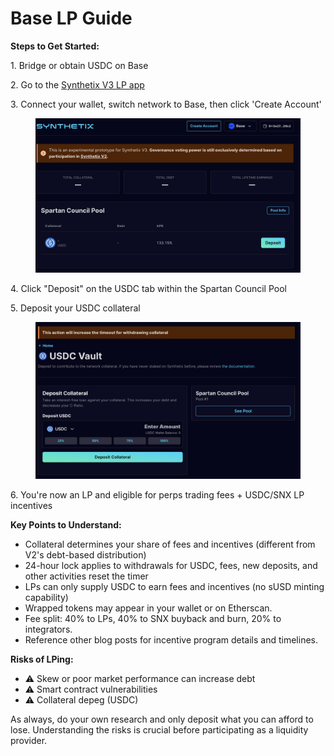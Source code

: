 # Base LP Guide

**Steps to Get Started:**

1\.  Bridge or obtain USDC on Base

2\.  Go to the [Synthetix V3 LP app](https://liquidity.synthetix.eth.limo/)

3\.  Connect your wallet, switch network to Base, then click 'Create Account'

<figure><img src="../.gitbook/assets/CleanShot 2024-04-04 at 06.46.10@2x.png" alt=""><figcaption></figcaption></figure>

4\.  Click "Deposit" on the USDC tab within the Spartan Council Pool

5\.  Deposit your USDC collateral

<figure><img src="../.gitbook/assets/CleanShot 2024-04-04 at 06.46.42@2x.png" alt=""><figcaption></figcaption></figure>

6\.  You're now an LP and eligible for perps trading fees + USDC/SNX LP incentives

**Key Points to Understand:**

* Collateral determines your share of fees and incentives (different from V2's debt-based distribution)
* 24-hour lock applies to withdrawals for USDC, fees, new deposits, and other activities reset the timer
* LPs can only supply USDC to earn fees and incentives (no sUSD minting capability)
* Wrapped tokens may appear in your wallet or on Etherscan.
* Fee split: 40% to LPs, 40% to SNX buyback and burn, 20% to integrators.&#x20;
* Reference other blog posts for incentive program details and timelines.

**Risks of LPing:**

* ⚠️ Skew or poor market performance can increase debt
* ⚠️ Smart contract vulnerabilities
* ⚠️ Collateral depeg (USDC)

As always, do your own research and only deposit what you can afford to lose. Understanding the risks is crucial before participating as a liquidity provider.
